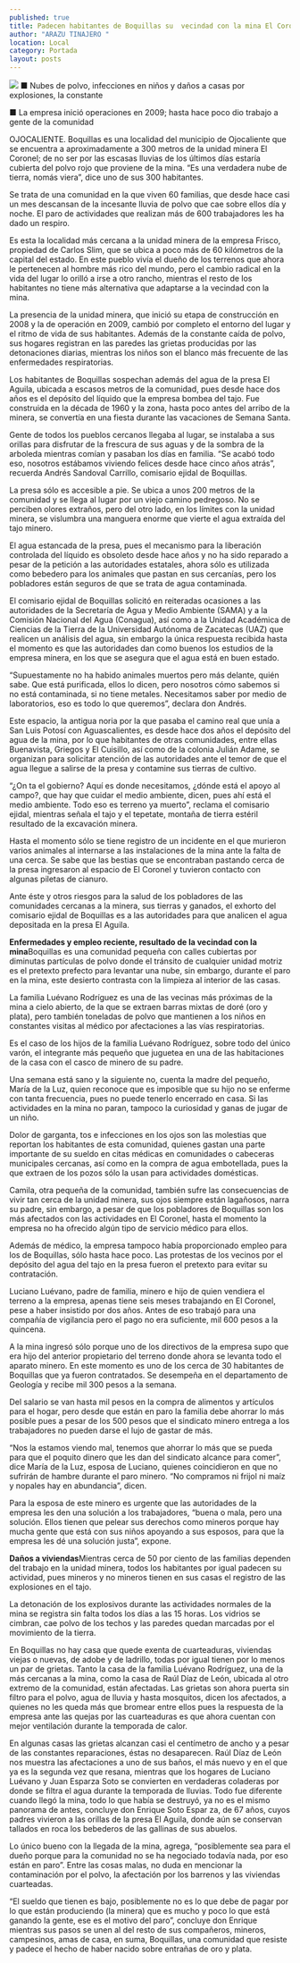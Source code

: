 ```yaml
---
published: true
title: Padecen habitantes de Boquillas su  vecindad con la mina El Coronel
author: "ARAZU TINAJERO "
location: Local
category: Portada
layout: posts
---
```


![](http://i.imgur.com/xWTCWeom.jpg)
■ Nubes de polvo, infecciones en niños y daños a casas por explosiones, la constante

■ La empresa inició operaciones en 2009; hasta hace poco dio trabajo a gente de la comunidad

OJOCALIENTE. Boquillas es una localidad del municipio de Ojocaliente que se encuentra a aproximadamente a 300 metros de la unidad minera El Coronel; de no ser por las escasas lluvias de los últimos días estaría cubierta del polvo rojo que proviene de la mina. “Es una verdadera nube de tierra, nomás viera”, dice uno de sus 300 habitantes.

Se trata de una comunidad en la que viven 60 familias, que desde hace casi un mes descansan de la incesante lluvia de polvo que cae sobre ellos día y noche. El paro de actividades que realizan más de 600 trabajadores les ha dado un respiro.

Es esta la localidad más cercana a la unidad minera de la empresa Frisco, propiedad de Carlos Slim, que se ubica a poco más de 60 kilómetros de la capital del estado. En este pueblo vivía el dueño de los terrenos que ahora le pertenecen al hombre más rico del mundo, pero el cambio radical en la vida del lugar lo orilló a irse a otro rancho, mientras el resto de los habitantes no tiene más alternativa que adaptarse a la vecindad con la mina.

La presencia de la unidad minera, que inició su etapa de construcción en 2008 y la de operación en 2009, cambió por completo el entorno del lugar y el ritmo de vida de sus habitantes. Además de la constante caída de polvo, sus hogares registran en las paredes las grietas producidas por las detonaciones diarias, mientras los niños son el blanco más frecuente de las enfermedades respiratorias. 

Los habitantes de Boquillas sospechan además del agua de la presa El Aguila, ubicada a escasos metros de la comunidad, pues desde hace dos años es el depósito del líquido que la empresa bombea del tajo. Fue construida en la década de 1960 y la zona, hasta poco antes del arribo de la minera, se convertía en una fiesta durante las vacaciones de Semana Santa.

Gente de todos los pueblos cercanos llegaba al lugar, se instalaba a sus orillas para disfrutar de la frescura de sus aguas y de la sombra de la arboleda mientras comían y pasaban los días en familia. “Se acabó todo eso, nosotros estábamos viviendo felices desde hace cinco años atrás”, recuerda Andrés Sandoval Carrillo, comisario ejidal de Boquillas.

La presa sólo es accesible a pie. Se ubica a unos 200 metros de la comunidad y se llega al lugar por un viejo camino pedregoso. No se perciben olores extraños, pero del otro lado, en los límites con la unidad minera, se vislumbra una manguera enorme que vierte el agua extraída del tajo minero. 

El agua estancada de la presa, pues el mecanismo para la liberación controlada del líquido es obsoleto desde hace años y no ha sido reparado a pesar de la petición a las autoridades estatales, ahora sólo es utilizada como bebedero para los animales que pastan en sus cercanías, pero los pobladores están seguros de que se trata de agua contaminada.

El comisario ejidal de Boquillas solicitó en reiteradas ocasiones a las autoridades de la Secretaría de Agua y Medio Ambiente (SAMA) y a la Comisión Nacional del Agua (Conagua), así como a la Unidad Académica de Ciencias de la Tierra de la Universidad Autónoma de Zacatecas (UAZ) que realicen un análisis del agua, sin embargo la única respuesta recibida hasta el momento es que las autoridades dan como buenos los estudios de la empresa minera, en los que se asegura que el agua está en buen estado.

“Supuestamente no ha habido animales muertos pero más delante, quién sabe. Que está purificada, ellos lo dicen, pero nosotros cómo sabemos si no está contaminada, si no tiene metales. Necesitamos saber por medio de laboratorios, eso es todo lo que queremos”, declara don Andrés.

Este espacio, la antigua noria por la que pasaba el camino real que unía a San Luis Potosí con Aguascalientes, es desde hace dos años el depósito del agua de la mina, por lo que habitantes de otras comunidades, entre ellas Buenavista, Griegos y El Cuisillo, así como de la colonia Julián Adame, se organizan para solicitar atención de las autoridades ante el temor de que el agua llegue a salirse de la presa y contamine sus tierras de cultivo.

“¿On ta el gobierno? Aquí es donde necesitamos, ¿dónde está el apoyo al campo?, que hay que cuidar el medio ambiente, dicen, pues ahí está el medio ambiente. Todo eso es terreno ya muerto”, reclama el comisario ejidal, mientras señala el tajo y el tepetate, montaña de tierra estéril resultado de la excavación minera.

Hasta el momento sólo se tiene registro de un incidente en el que murieron varios animales al internarse a las instalaciones de la mina ante la falta de una cerca. Se sabe que las bestias que se encontraban pastando cerca de la presa ingresaron al espacio de El Coronel y tuvieron contacto con algunas piletas de cianuro.

Ante éste y otros riesgos para la salud de los pobladores de las comunidades cercanas a la minera, sus tierras y ganados, el exhorto del comisario ejidal de Boquillas es a las autoridades para que analicen el agua depositada en la presa El Aguila.

**Enfermedades y empleo reciente, resultado de la vecindad con la mina**Boquillas es una comunidad pequeña con calles cubiertas por diminutas partículas de polvo donde el tránsito de cualquier unidad motriz es el pretexto prefecto para levantar una nube, sin embargo, durante el paro en la mina, este desierto contrasta con la limpieza al interior de las casas.

La familia Luévano Rodríguez es una de las vecinas más próximas de la mina a cielo abierto, de la que se extraen barras mixtas de doré (oro y plata), pero también toneladas de polvo que mantienen a los niños en constantes visitas al médico por afectaciones a las vías respiratorias.

Es el caso de los hijos de la familia Luévano Rodríguez, sobre todo del único varón, el integrante más pequeño que juguetea en una de las habitaciones de la casa con el casco de minero de su padre. 

Una semana está sano y la siguiente no, cuenta la madre del pequeño, María de la Luz, quien reconoce que es imposible que su hijo no se enferme con tanta frecuencia, pues no puede tenerlo encerrado en casa. Si las actividades en la mina no paran, tampoco la curiosidad y ganas de jugar de un niño. 

Dolor de garganta, tos e infecciones en los ojos son las molestias que reportan los habitantes de esta comunidad, quienes gastan una parte importante de su sueldo en citas médicas en comunidades o cabeceras municipales cercanas, así como en la compra de agua embotellada, pues la que extraen de los pozos sólo la usan para actividades domésticas.

Camila, otra pequeña de la comunidad, también sufre las consecuencias de vivir tan cerca de la unidad minera, sus ojos siempre están lagañosos, narra su padre, sin embargo, a pesar de que los pobladores de Boquillas son los más afectados con las actividades en El Coronel, hasta el momento la empresa no ha ofrecido algún tipo de servicio médico para ellos.

Además de médico, la empresa tampoco había proporcionado empleo para los de Boquillas, sólo hasta hace poco. Las protestas de los vecinos por el depósito del agua del tajo en la presa fueron el pretexto para evitar su contratación.

Luciano Luévano, padre de familia, minero e hijo de quien vendiera el terreno a la empresa, apenas tiene seis meses trabajando en El Coronel, pese a haber insistido por dos años. Antes de eso trabajó para una compañía de vigilancia pero el pago no era suficiente, mil 600 pesos a la quincena.

A la mina ingresó sólo porque uno de los directivos de la empresa supo que era hijo del anterior propietario del terreno donde ahora se levanta todo el aparato minero. En este momento es uno de los cerca de 30 habitantes de Boquillas que ya fueron contratados. Se desempeña en el departamento de Geología y recibe mil 300 pesos a la semana.

Del salario se van hasta mil pesos en la compra de alimentos y artículos para el hogar, pero desde que están en paro la familia debe ahorrar lo más posible pues a pesar de los 500 pesos que el sindicato minero entrega a los trabajadores no pueden darse el lujo de gastar de más. 

“Nos la estamos viendo mal, tenemos que ahorrar lo más que se pueda para que el poquito dinero que les dan del sindicato alcance para comer”, dice María de la Luz, esposa de Luciano, quienes coincidieron en que no sufrirán de hambre durante el paro minero. “No compramos ni frijol ni maíz y nopales hay en abundancia”, dicen.

Para la esposa de este minero es urgente que las autoridades de la empresa les den una solución a los trabajadores, “buena o mala, pero una solución. Ellos tienen que pelear sus derechos como mineros porque hay mucha gente que está con sus niños apoyando a sus esposos, para que la empresa les dé una solución justa”, expone.

**Daños a viviendas**Mientras cerca de 50 por ciento de las familias dependen del trabajo en la unidad minera, todos los habitantes por igual padecen su actividad, pues mineros y no mineros tienen en sus casas el registro de las explosiones en el tajo.

La detonación de los explosivos durante las actividades normales de la mina se registra sin falta todos los días a las 15 horas. Los vidrios se cimbran, cae polvo de los techos y las paredes quedan marcadas por el movimiento de la tierra.

En Boquillas no hay casa que quede exenta de cuarteaduras, viviendas viejas o nuevas, de adobe y de ladrillo, todas por igual tienen por lo menos un par de grietas. Tanto la casa de la familia Luévano Rodríguez, una de la más cercanas a la mina, como la casa de Raúl Díaz de León, ubicada al otro extremo de la comunidad, están afectadas.
Las grietas son ahora puerta sin filtro para el polvo, agua de lluvia y hasta mosquitos, dicen los afectados, a quienes no les queda más que bromear entre ellos pues la respuesta de la empresa ante las quejas por las cuarteaduras es que ahora cuentan con mejor ventilación durante la temporada de calor. 

En algunas casas las grietas alcanzan casi el centímetro de ancho y a pesar de las constantes reparaciones, éstas no desaparecen. Raúl Díaz de León nos muestra las afectaciones a uno de sus baños, el más nuevo y en el que ya es la segunda vez que resana, mientras que los hogares de Luciano Luévano y Juan Esparza Soto se convierten en verdaderas coladeras por donde se filtra el agua durante la temporada de lluvias.
Todo fue diferente cuando llegó la mina, todo lo que había se destruyó, ya no es el mismo panorama de antes, concluye don Enrique Soto Espar
za, de 67 años, cuyos padres vivieron a las orillas de la presa El Aguila, donde aún se conservan tallados en roca los bebederos de las gallinas de sus abuelos.

Lo único bueno con la llegada de la mina, agrega, “posiblemente sea para el dueño porque para la comunidad no se ha negociado todavía nada, por eso están en paro”. Entre las cosas malas, no duda en mencionar la contaminación por el polvo, la afectación por los barrenos y las viviendas cuarteadas.

“El sueldo que tienen es bajo, posiblemente no es lo que debe de pagar por lo que están produciendo (la minera) que es mucho y poco lo que está ganando la gente, ese es el motivo del paro”, concluye don Enrique mientras sus pasos se unen al del resto de sus compañeros, mineros, campesinos, amas de casa, en suma, Boquillas, una comunidad que resiste y padece el hecho de haber nacido sobre entrañas de oro y plata.
